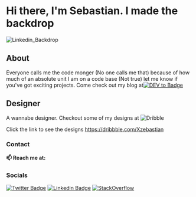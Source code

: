# Hi there, I'm Sebastian. I made the backdrop
![Linkedin_Backdrop](https://user-images.githubusercontent.com/61554248/162631638-260b7672-6d45-49e0-a42b-e997385be58b.png)

## About ##
Everyone calls me the code monger (No one calls me that) because of how much of an absolute unit I am on a code base (Not true) let me know if you've got exciting projects. 
Come check out my blog at[![DEV to Badge](https://img.shields.io/badge/dev.to-0A0A0A?style=for-the-badge&logo=dev.to&logoColor=white
)](https://dev.to/gbudjeakp)


## Designer ##
 A wannabe designer. Checkout some of my designs at 
 ![Dribble](https://img.shields.io/badge/Dribbble-EA4C89?style=for-the-badge&logo=dribbble&logoColor=white)

Click the link to see the designs https://dribbble.com/Xzebastian


### Contact ###
  **📫 Reach me at:**<br>
### Socials
  [![Twitter Badge](https://img.shields.io/badge/Twitter-1DA1F2?style=for-the-badge&logo=twitter&logoColor=white)](https://twitter.com/Master_Crazy)
  [![Linkedin Badge](https://img.shields.io/badge/LinkedIn-0077B5?style=for-the-badge&logo=linkedin&logoColor=white)](https://www.linkedin.com/in/akpevwen-sebastian-gbudje/)
  [![StackOverflow](https://img.shields.io/badge/Stack_Overflow-FE7A16?style=for-the-badge&logo=stack-overflow&logoColor=white)](https://stackoverflow.com/users/13428061/sebastian-gbudje?tab=profile)


